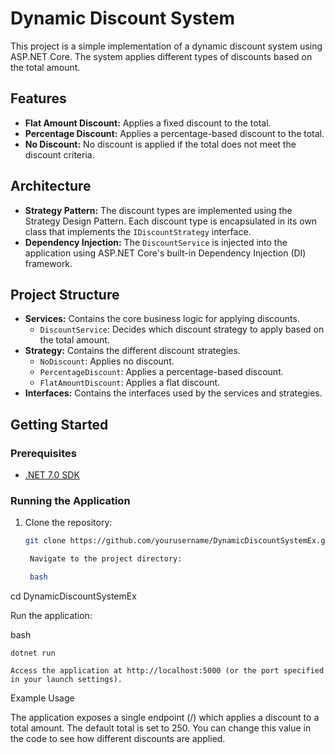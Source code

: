 # Dynamic Discount System

This project is a simple implementation of a dynamic discount system using ASP.NET Core. The system applies different types of discounts based on the total amount.

## Features

- **Flat Amount Discount:** Applies a fixed discount to the total.
- **Percentage Discount:** Applies a percentage-based discount to the total.
- **No Discount:** No discount is applied if the total does not meet the discount criteria.

## Architecture

- **Strategy Pattern:** The discount types are implemented using the Strategy Design Pattern. Each discount type is encapsulated in its own class that implements the `IDiscountStrategy` interface.
- **Dependency Injection:** The `DiscountService` is injected into the application using ASP.NET Core's built-in Dependency Injection (DI) framework.

## Project Structure

- **Services:** Contains the core business logic for applying discounts.
  - `DiscountService`: Decides which discount strategy to apply based on the total amount.
- **Strategy:** Contains the different discount strategies.
  - `NoDiscount`: Applies no discount.
  - `PercentageDiscount`: Applies a percentage-based discount.
  - `FlatAmountDiscount`: Applies a flat discount.
- **Interfaces:** Contains the interfaces used by the services and strategies.

## Getting Started

### Prerequisites

- [.NET 7.0 SDK](https://dotnet.microsoft.com/download)
  
### Running the Application

1. Clone the repository:

   ```bash
   git clone https://github.com/yourusername/DynamicDiscountSystemEx.git

    Navigate to the project directory:

    bash

cd DynamicDiscountSystemEx

Run the application:

bash

    dotnet run

    Access the application at http://localhost:5000 (or the port specified in your launch settings).

Example Usage

The application exposes a single endpoint (/) which applies a discount to a total amount. The default total is set to 250. You can change this value in the code to see how different discounts are applied.
